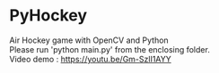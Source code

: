 # PyHockey
Air Hockey game with OpenCV and Python<br/>
Please run 'python main.py' from the enclosing folder.
<br/>
Video demo : https://youtu.be/Gm-SzlI1AYY<br/>

